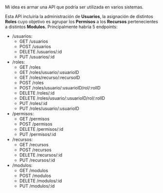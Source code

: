 Mi idea es armar una API que podría ser utilizada en varios sistemas.

Esta API incluiría la administración de **Usuarios**, la asignación de distintos **Roles** cuyo objetivo es agrupar los **Permisos** a los **Recursos** pertenecientes a distintos **Modulos.**
Principalmente habría 5 endpoints:

- /usuarios:
    - GET /usuarios
    - POST /usuarios
    - DELETE /usuarios/:id
    - PUT /usuarios/:id
- /roles:
    - GET /roles
    - GET /roles/usuario/:usuarioID
    - GET /roles/recurso/:recursoID
    - POST /roles
    - POST /roles/usuario/:usuarioID/rol/:rolID
    - DELETE /roles/:id
    - DELETE /roles/usuario/:usuarioID/rol/:rolID
    - PUT /roles/:id
    - PUT /roles/usuario/:usuarioID
- /permisos:
    - GET /permisos
    - POST /permisos
    - DELETE /permisos/:id
    - PUT /permisos/:id
- /recursos:
    - GET /recursos
    - POST /recursos
    - DELETE /recursos/:id
    - PUT /recursos/:id
- /modulos:
    - GET /modulos
    - POST /modulos
    - DELETE /modulos/:id
    - PUT /modulos/:id